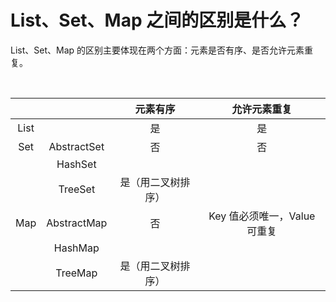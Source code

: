 # List、Set、Map 之间的区别是什么？

List、Set、Map 的区别主要体现在两个方面：元素是否有序、是否允许元素重复。

‍

|<br />|<br />|元素有序|允许元素重复|
| :-----: | :-------------------------: | :-------------: | :------------------: |
|List||是|是|
|Set<br />|AbstractSet<br />|否|否<br />|
||HashSet|||
||TreeSet|是（用二叉树排序）||
|Map<br />|AbstractMap|否|Key 值必须唯一，Value 可重复|
||HashMap|||
||TreeMap|是（用二叉树排序）||

‍

‍
